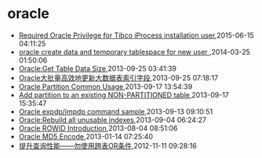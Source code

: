 # oracle
* [Required Oracle Privilege for Tibco iProcess installation user](/2015/2015-06-15-required-oracle-privilege-for-tibco-iprocess-installation-user),2015-06-15 04:11:25
* [oracle create data and temporary tablespace for new user ](/2014/2014-03-25-oracle-create-data-and-temporary-tablespace-for-new-user),2014-03-25 01:50:06
* [Oracle:Get Table Data Size](/2013/2013-09-25-oracleget-table-data-size),2013-09-25 03:41:39
* [Oracle大批量高效地更新大数据表索引字段](/2013/2013-09-25-oracle-efficient-to-update-index-col-of-big-table),2013-09-25 07:18:17
* [Oracle Partition Common Usage](/2013/2013-09-17-oracle-partition-common-usage),2013-09-17 13:54:39
* [Add partition to an existing NON-PARTITIONED table](/2013/2013-09-17-add-partition-to-an-existing-non-partitioned-table),2013-09-17 15:35:47
* [Oracle expdp/impdp command sample](/2013/2013-09-13-oracle-expdpimpdp-command-sample),2013-09-13 09:10:51
* [Oracle:Rebuild all unusable indexes](/2013/2013-09-04-oraclerebuilding-all-unusable-indexes),2013-09-04 06:24:27
* [Oracle ROWID Introduction](/2013/2013-08-04-oracle-rowid),2013-08-04 08:51:06
* [Oracle MD5 Encode](/2013/2013-01-14-oracle-md5-encode),2013-01-14 07:25:40
* [提升查询性能——勿使用跨表OR条件](/2012/2012-11-11-not-use-or-for-cross-table-join),2012-11-11 09:28:16
